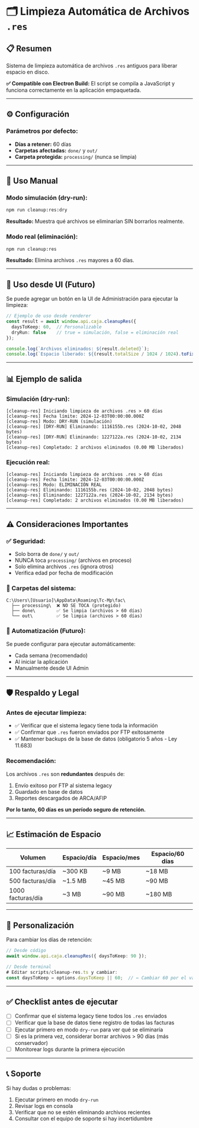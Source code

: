 # 🗂️ Limpieza Automática de Archivos `.res`

## 📋 Resumen

Sistema de limpieza automática de archivos `.res` antiguos para liberar espacio en disco.

**✅ Compatible con Electron Build:** El script se compila a JavaScript y funciona correctamente en la aplicación empaquetada.

---

## ⚙️ Configuración

### **Parámetros por defecto:**
- **Días a retener:** 60 días
- **Carpetas afectadas:** `done/` y `out/`
- **Carpeta protegida:** `processing/` (nunca se limpia)

---

## 🔧 Uso Manual

### **Modo simulación (dry-run):**
```bash
npm run cleanup:res:dry
```
**Resultado:** Muestra qué archivos se eliminarían SIN borrarlos realmente.

### **Modo real (eliminación):**
```bash
npm run cleanup:res
```
**Resultado:** Elimina archivos `.res` mayores a 60 días.

---

## 🎯 Uso desde UI (Futuro)

Se puede agregar un botón en la UI de Administración para ejecutar la limpieza:

```typescript
// Ejemplo de uso desde renderer
const result = await window.api.caja.cleanupRes({ 
  daysToKeep: 60,  // Personalizable
  dryRun: false    // true = simulación, false = eliminación real
});

console.log(`Archivos eliminados: ${result.deleted}`);
console.log(`Espacio liberado: ${(result.totalSize / 1024 / 1024).toFixed(2)} MB`);
```

---

## 📊 Ejemplo de salida

### **Simulación (dry-run):**
```
[cleanup-res] Iniciando limpieza de archivos .res > 60 días
[cleanup-res] Fecha límite: 2024-12-03T00:00:00.000Z
[cleanup-res] Modo: DRY-RUN (simulación)
[cleanup-res] [DRY-RUN] Eliminando: 1116155b.res (2024-10-02, 2048 bytes)
[cleanup-res] [DRY-RUN] Eliminando: 1227122a.res (2024-10-02, 2134 bytes)
[cleanup-res] Completado: 2 archivos eliminados (0.00 MB liberados)
```

### **Ejecución real:**
```
[cleanup-res] Iniciando limpieza de archivos .res > 60 días
[cleanup-res] Fecha límite: 2024-12-03T00:00:00.000Z
[cleanup-res] Modo: ELIMINACIÓN REAL
[cleanup-res] Eliminando: 1116155b.res (2024-10-02, 2048 bytes)
[cleanup-res] Eliminando: 1227122a.res (2024-10-02, 2134 bytes)
[cleanup-res] Completado: 2 archivos eliminados (0.00 MB liberados)
```

---

## ⚠️ Consideraciones Importantes

### **✅ Seguridad:**
- Solo borra de `done/` y `out/`
- NUNCA toca `processing/` (archivos en proceso)
- Solo elimina archivos `.res` (ignora otros)
- Verifica edad por fecha de modificación

### **📁 Carpetas del sistema:**
```
C:\Users\[Usuario]\AppData\Roaming\Tc-Mp\fac\
  ├── processing\  ❌ NO SE TOCA (protegido)
  ├── done\        ✅ Se limpia (archivos > 60 días)
  └── out\         ✅ Se limpia (archivos > 60 días)
```

### **🔄 Automatización (Futuro):**
Se puede configurar para ejecutar automáticamente:
- Cada semana (recomendado)
- Al iniciar la aplicación
- Manualmente desde UI Admin

---

## 🛡️ Respaldo y Legal

### **Antes de ejecutar limpieza:**
- ✅ Verificar que el sistema legacy tiene toda la información
- ✅ Confirmar que `.res` fueron enviados por FTP exitosamente
- ✅ Mantener backups de la base de datos (obligatorio 5 años - Ley 11.683)

### **Recomendación:**
Los archivos `.res` son **redundantes** después de:
1. Envío exitoso por FTP al sistema legacy
2. Guardado en base de datos
3. Reportes descargados de ARCA/AFIP

**Por lo tanto, 60 días es un período seguro de retención.**

---

## 📈 Estimación de Espacio

| Volumen | Espacio/día | Espacio/mes | Espacio/60 días |
|---------|-------------|-------------|-----------------|
| 100 facturas/día | ~300 KB | ~9 MB | ~18 MB |
| 500 facturas/día | ~1.5 MB | ~45 MB | ~90 MB |
| 1000 facturas/día | ~3 MB | ~90 MB | ~180 MB |

---

## 🔧 Personalización

Para cambiar los días de retención:

```typescript
// Desde código
await window.api.caja.cleanupRes({ daysToKeep: 90 });

// Desde terminal
# Editar scripts/cleanup-res.ts y cambiar:
const daysToKeep = options.daysToKeep || 60;  // ← Cambiar 60 por el valor deseado
```

---

## ✅ Checklist antes de ejecutar

- [ ] Confirmar que el sistema legacy tiene todos los `.res` enviados
- [ ] Verificar que la base de datos tiene registro de todas las facturas
- [ ] Ejecutar primero en modo `dry-run` para ver qué se eliminaría
- [ ] Si es la primera vez, considerar borrar archivos > 90 días (más conservador)
- [ ] Monitorear logs durante la primera ejecución

---

## 📞 Soporte

Si hay dudas o problemas:
1. Ejecutar primero en modo `dry-run`
2. Revisar logs en consola
3. Verificar que no se estén eliminando archivos recientes
4. Consultar con el equipo de soporte si hay incertidumbre

